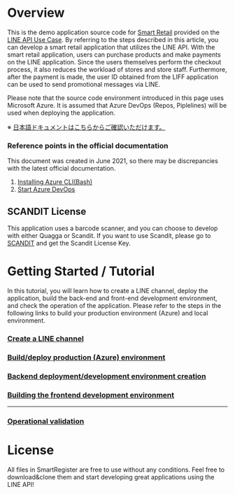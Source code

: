 # Overview
This is the demo application source code for [Smart Retail](https://lineapiusecase.com/en/usecase/smartretail.html) provided on the [LINE API Use Case](https://lineapiusecase.com/en/top.html).
By referring to the steps described in this article, you can develop a smart retail application that utilizes the LINE API.
With the smart retail application, users can purchase products and make payments on the LINE application. Since the users themselves perform the checkout process, it also reduces the workload of stores and store staff.
Furthermore, after the payment is made, the user ID obtained from the LIFF application can be used to send promotional messages via LINE.

Please note that the source code environment introduced in this page uses Microsoft Azure. It is assumed that Azure DevOps (Repos, Piplelines) will be used when deploying the application.

※ [日本語ドキュメントはこちらからご確認いただけます。](../../README.md)

### Reference points in the official documentation
This document was created in June 2021, so there may be discrepancies with the latest official documentation.

1. [Installing Azure CLI(Bash)](https://docs.microsoft.com/en-us/cli/azure/install-azure-cli)
1. [Start Azure DevOps](https://docs.microsoft.com/en-us/azure/devops/user-guide/sign-up-invite-teammates?view=azure-devops)

## SCANDIT License
This application uses a barcode scanner, and you can choose to develop with either Quagga or Scandit.
If you want to use Scandit, please go to [SCANDIT](https://www.scandit.com/) and get the Scandit License Key.

# Getting Started / Tutorial
In this tutorial, you will learn how to create a LINE channel, deploy the application, build the back-end and front-end development environment, and check the operation of the application.
Please refer to the steps in the following links to build your production environment (Azure) and local environment.

### [Create a LINE channel](./liff-channel-create.md)
### [Build/deploy production (Azure) environment](./deployment.md)
### [Backend deployment/development environment creation](./backend-deployment.md)
### [Building the frontend development environment](./frontend-deployment.md)
***
### [Operational validation](./validation.md)

# License
All files in SmartRegister are free to use without any conditions.
Feel free to download&clone them and start developing great applications using the LINE API!
